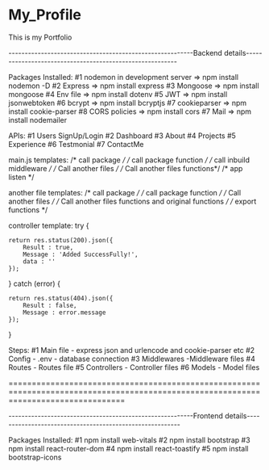 # My_Profile
This is my Portfolio


---------------------------------------------------------Backend details---------------------------------------------------------

Packages Installed:
#1 nodemon in development server    =>   npm install nodemon -D
#2 Express  =>    npm install express
#3 Mongoose =>   npm install mongoose
#4 Env file  =>  npm install dotenv
#5 JWT   =>  npm install jsonwebtoken
#6 bcrypt  => npm install bcryptjs
#7 cookieparser   =>  npm install cookie-parser
#8 CORS policies  => npm install cors
#7 Mail => npm install nodemailer





APIs:
#1 Users SignUp/Login
#2 Dashboard
#3 About
#4 Projects
#5 Experience
#6 Testmonial
#7 ContactMe





main.js templates:
/* call package */
/* call package function */
/* call inbuild middleware */
/* Call another files */
/* Call another files functions*/
/* app listen */

another file templates:
/* call package */
/* call package function */
/* Call another files */
/* Call another files functions and original functions */
/* export functions */

controller template:
try {
        
    return res.status(200).json({
        Result : true,
        Message : 'Added SuccessFully!',
        data : ''
    });

} catch (error) {
    
    return res.status(404).json({
        Result : false,
        Message : error.message
    });

}







Steps:
#1 Main file
    - express json and urlencode and cookie-parser etc
#2 Config
    - .env
    - database connection
#3 Middlewares
    -Middleware files
#4 Routes
    - Routes file
#5 Controllers
    - Controller files
#6 Models
    - Model files




=====================================================================================================================================




---------------------------------------------------------Frontend details---------------------------------------------------------


Packages Installed:
#1 npm install web-vitals
#2 npm install bootstrap
#3 npm install react-router-dom
#4 npm install react-toastify
#5 npm install bootstrap-icons


